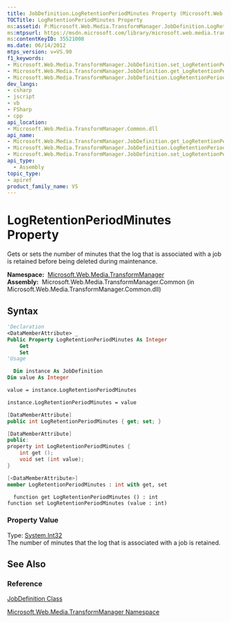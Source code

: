 ```yaml
---
title: JobDefinition.LogRetentionPeriodMinutes Property (Microsoft.Web.Media.TransformManager)
TOCTitle: LogRetentionPeriodMinutes Property
ms:assetid: P:Microsoft.Web.Media.TransformManager.JobDefinition.LogRetentionPeriodMinutes
ms:mtpsurl: https://msdn.microsoft.com/library/microsoft.web.media.transformmanager.jobdefinition.logretentionperiodminutes(v=VS.90)
ms:contentKeyID: 35521008
ms.date: 06/14/2012
mtps_version: v=VS.90
f1_keywords:
- Microsoft.Web.Media.TransformManager.JobDefinition.set_LogRetentionPeriodMinutes
- Microsoft.Web.Media.TransformManager.JobDefinition.get_LogRetentionPeriodMinutes
- Microsoft.Web.Media.TransformManager.JobDefinition.LogRetentionPeriodMinutes
dev_langs:
- csharp
- jscript
- vb
- FSharp
- cpp
api_location:
- Microsoft.Web.Media.TransformManager.Common.dll
api_name:
- Microsoft.Web.Media.TransformManager.JobDefinition.get_LogRetentionPeriodMinutes
- Microsoft.Web.Media.TransformManager.JobDefinition.LogRetentionPeriodMinutes
- Microsoft.Web.Media.TransformManager.JobDefinition.set_LogRetentionPeriodMinutes
api_type:
  - Assembly
topic_type:
- apiref
product_family_name: VS
---
```


# LogRetentionPeriodMinutes Property

Gets or sets the number of minutes that the log that is associated with a job is retained before being deleted during maintenance.

**Namespace:**  [Microsoft.Web.Media.TransformManager](microsoft-web-media-transformmanager-namespace.md)  
**Assembly:**  Microsoft.Web.Media.TransformManager.Common (in Microsoft.Web.Media.TransformManager.Common.dll)

## Syntax

```vb
'Declaration
<DataMemberAttribute> _
Public Property LogRetentionPeriodMinutes As Integer
    Get
    Set
'Usage

  Dim instance As JobDefinition
Dim value As Integer

value = instance.LogRetentionPeriodMinutes

instance.LogRetentionPeriodMinutes = value
```

```csharp
[DataMemberAttribute]
public int LogRetentionPeriodMinutes { get; set; }
```

```cpp
[DataMemberAttribute]
public:
property int LogRetentionPeriodMinutes {
    int get ();
    void set (int value);
}
```

``` fsharp
[<DataMemberAttribute>]
member LogRetentionPeriodMinutes : int with get, set
```

```jscript
  function get LogRetentionPeriodMinutes () : int
function set LogRetentionPeriodMinutes (value : int)
```

### Property Value

Type: [System.Int32](https://msdn.microsoft.com/library/td2s409d)  
The number of minutes that the log that is associated with a job is retained.  

## See Also

### Reference

[JobDefinition Class](jobdefinition-class-microsoft-web-media-transformmanager.md)

[Microsoft.Web.Media.TransformManager Namespace](microsoft-web-media-transformmanager-namespace.md)
